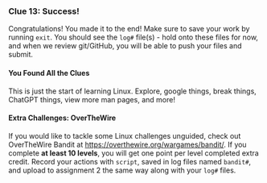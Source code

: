 ### Clue 13: Success! ###

Congratulations! You made it to the end!
Make sure to save your work by running `exit`. You should see the `log#` file(s) - hold onto these files for now, and when we review git/GitHub, you will be able to push your files and submit.

#### You Found All the Clues ####

This is just the start of learning Linux. Explore, google things, break things,
ChatGPT things, view more man pages, and more!

#### Extra Challenges: OverTheWire

If you would like to tackle some Linux challenges unguided, check out
OverTheWire Bandit at https://overthewire.org/wargames/bandit/. If you
complete **at least 10 levels**, you will get one point per level completed
extra credit. Record your actions with `script`, saved in log files named
`bandit#`, and upload to assignment 2 the same way along with your `log#` files.
